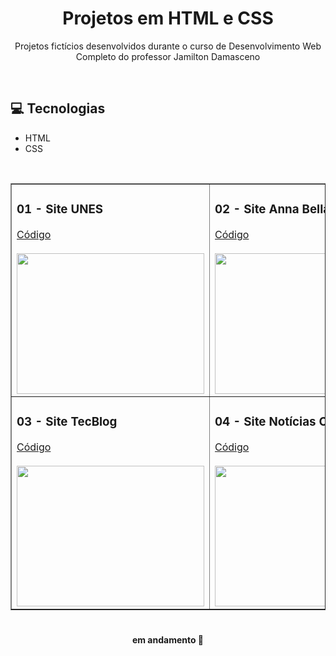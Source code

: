 <h1 align="center">Projetos em HTML e CSS</h1>

<p align="center">Projetos fictícios desenvolvidos durante o curso de Desenvolvimento Web Completo do professor Jamilton Damasceno</p>
<br>

## 💻 Tecnologias 
- HTML
- CSS

<br>
<table border="1" align="center">
  <tr>
    <td>
      <h3>01 - Site UNES</h3>
      <a href="./01-site-Unes/">Código</a><br><br>
     <a href="https://github.com/livia-somera"><img src="https://i.picasion.com/pic91/1141ce0baaf0fadee053828ad2638bb5.gif" width="300" height="225" border="0"></a>
    </td>    
    <td>
      <h3>02 - Site Anna Bella</h3>
      <a href="./02-site-Anna-Bella/">Código</a><br><br>
     <a href="https://github.com/livia-somera"><img src="https://i.picasion.com/pic91/051946bcd1042cd81a78c31cfba36e3c.gif" width="300" height="225" border="0"></a>
    </td>        
  </tr>
  <tr>
    <td>
      <h3>03 - Site TecBlog</h3>
      <a href="./03-site-TecBlog/">Código</a><br><br>
     <a href="https://github.com/livia-somera"><img src="https://i.picasion.com/pic91/63321503857b9b43acda9d8187b1eded.gif" width="300" height="225" border="0"></a>
    </td> 
    <td>
      <h3>04 - Site Notícias Cidade</h3>
      <a href="./04-site-Noticias-Cidade/">Código</a><br><br>
     <a href="https://github.com/livia-somera"><img src="https://i.picasion.com/pic92/1e1e4d56d5f8ddf97939580ec149f130.gif" width="300" height="225" border="0"></a>
    </td>
  </tr>
</table>

#
<h4 align="center"> 
em andamento 🚧
</h4>
